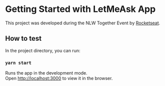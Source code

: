 # Getting Started with LetMeAsk App

This project was developed during the NLW Together Event by [Rocketseat](https://www.rocketseat.com.br).

## How to test

In the project directory, you can run:

### `yarn start`

Runs the app in the development mode.\
Open [http://localhost:3000](http://localhost:3000) to view it in the browser.
